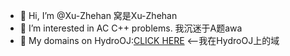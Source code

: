 - 👋 Hi, I’m @Xu-Zhehan 窝是Xu-Zhehan
- 👀 I’m interested in AC C++ problems. 我沉迷于A题awa
- 📝 My domains on HydroOJ:[CLICK HERE](https://hydro.ac/d/Xus_casual_creation/) <--我在HydroOJ上的域

<!---
Xu-Zhehan/Xu-Zhehan is a ✨ special ✨ repository because its `README.md` (this file) appears on your GitHub profile.
You can click the Preview link to take a look at your changes.
--->
